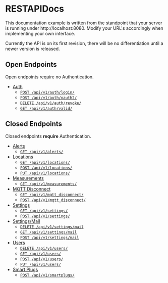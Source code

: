 # RESTAPIDocs

This documentation example is written from the standpoint that your server is running under http://localhost:8080. Modify your URL's accordingly when implementing your own interface.

Currently the API is on its first revision, there will be no differentiation until a newer version is released.

## Open Endpoints

Open endpoints require no Authentication.

- [Auth](v1/auth/)
    - [`POST /api/v1/auth/login/`](v1/auth/login/post.md)
    - [`POST /api/v1/auth/oauth2/`](v1/auth/oauth2/post.md)
    - [`DELETE /api/v1/auth/revoke/`](v1/auth/revoke/delete.md)
    - [`GET /api/v1/auth/valid/`](v1/auth/valid/get.md)

## Closed Endpoints

Closed endpoints **require** Authentication.

- [Alerts](v1/alerts/)
    - [`GET /api/v1/alerts/`](v1/alerts/get.md)
- [Locations](v1/locations/)
    - [`GET /api/v1/locations/`](v1/locations/get.md)
    - [`POST /api/v1/locations/`](v1/locations/post.md)
    - [`PUT /api/v1/locations/`](v1/locations/put.md)
- [Measurements](v1/measurements/)
    - [`GET /api/v1/measurements/`](v1/measurements/get.md)
- [MQTT Disconnect](v1/mqtt_disconnect/)
    - [`GET /api/v1/mqtt_disconnect/`](v1/mqtt_disconnect/get.md)
    - [`POST /api/v1/mqtt_disconnect/`](v1/mqtt_disconnect/post.md)
- [Settings](v1/settings/)
    - [`GET /api/v1/settings/`](v1/settings/get.md)
    - [`POST /api/v1/settings/`](v1/settings/post.md)
- [Settings/Mail](v1/settings/mail/)
    - [`DELETE /api/v1/settings/mail`](v1/settings/mail/delete.md)
    - [`GET /api/v1/settings/mail`](v1/settings/mail/get.md)
    - [`POST /api/v1/settings/mail`](v1/settings/mail/post.md)
- [Users](v1/users/)
    - [`DELETE /api/v1/users/`](v1/users/delete.md)
    - [`GET /api/v1/users/`](v1/users/get.md)
    - [`POST /api/v1/users/`](v1/users/post.md)
    - [`PUT /api/v1/users/`](v1/users/put.md)
- [Smart Plugs](v1/smartplugs/)
    - [`POST /api/v1/smartplugs/`](v1/smartplugs/post.md)